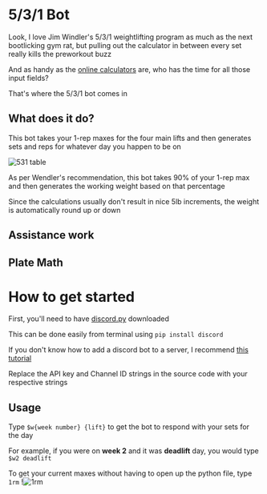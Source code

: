 # 5/3/1 Bot
Look, I love Jim Windler's 5/3/1 weightlifting program as much as the next bootlicking gym rat, but pulling out the calculator in between every set really kills the preworkout buzz

And as handy as the [online calculators](https://blackironbeast.com/5/3/1/calculator) are, who has the time for all those input fields? 

That's where the 5/3/1 bot comes in 

## What does it do?
This bot takes your 1-rep maxes for the four main lifts and then generates sets and reps for whatever day you happen to be on

![531 table](https://i.imgur.com/ZybK3BJ.png)

As per Wendler's recommendation, this bot takes 90% of your 1-rep max and then generates the working weight based on that percentage

Since the calculations usually don't result in nice 5lb increments, the weight is automatically round up or down

## Assistance work 

## Plate Math 

# How to get started 
First, you'll need to have [discord.py](https://discordpy.readthedocs.io/en/latest/index.html) downloaded

This can be done easily from terminal using `pip install discord`

If you don't know how to add a discord bot to a server, I recommend [this tutorial](https://www.freecodecamp.org/news/create-a-discord-bot-with-python/)

Replace the API key and Channel ID strings in the source code with your respective strings
## Usage
Type `$w{week number} {lift}` to get the bot to respond with your sets for the day

For example, if you were on **week 2** and it was **deadlift** day, you would type `$w2 deadlift`

To get your current maxes without having to open up the python file, type `1rm` 
!![1rm](https://i.imgur.com/msBwILP.png)
